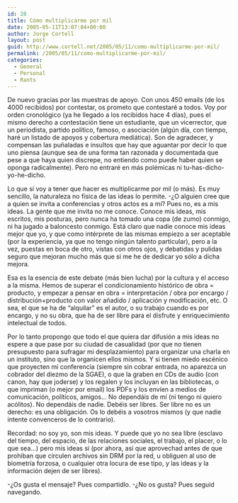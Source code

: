 ```yaml
---
id: 28
title: Cómo multiplicarme por mil
date: 2005-05-11T13:07:04+00:00
author: Jorge Cortell
layout: post
guid: http://www.cortell.net/2005/05/11/como-multiplicarme-por-mil/
permalink: /2005/05/11/como-multiplicarme-por-mil/
categories:
  - General
  - Personal
  - Rants
---
```

De nuevo gracias por las muestras de apoyo. Con unos 450 emails (de los 4000 recibidos) por contestar, os prometo que contestaré a todos. Voy por orden cronológico (ya he llegado a los recibidos hace 4 dí­as), pues el mismo derecho a contestación tiene un estudiante, que un vicerrector, que un periodista, partido polí­tico, famoso, o asociación (algún dí­a, con tiempo, haré un listado de apoyos y cobertura mediática). Son de agradecer, y compensan las puñaladas e insultos que hay que aguantar por decir lo que uno piensa (aunque sea de una forma tan razonada y documentada que pese a que haya quien discrepe, no entiendo como puede haber quien se oponga radicalmente). Pero no entraré en más polémicas ni tu-has-dicho-yo-he-dicho.

Lo que sí­ voy a tener que hacer es multiplicarme por mil (o más). Es muy sencillo, la naturaleza no fí­sica de las ideas lo permite. -¿O alguien cree que a quien se invita a conferencias y otros actos es a mí­? Pues no, es a mis ideas. La gente que me invita no me conoce. Conoce mis ideas, mis escritos, mis posturas, pero nunca ha tomado una copa (de zumo) conmigo, ni ha jugado a baloncesto conmigo. Está claro que nadie conoce mis ideas mejor que yo, y que como intérprete de las mismas empiezo a ser aceptable (por la experiencia, ya que no tengo ningún talento particular), pero a la vez, puestas en boca de otro, vistas con otros ojos, y debatidas y pulidas seguro que mejoran mucho más que si me he de dedicar yo sólo a dicha mejora.

Esa es la esencia de este debate (más bien lucha) por la cultura y el acceso a la misma. Hemos de superar el condicionamiento histórico de obra = producto, y empezar a pensar en obra = interpretación / obra por encargo / distribución+producto con valor añadido / aplicación y modificación, etc. O sea, el que se ha de &#8220;alquilar&#8221; es el autor, o su trabajo cuando es por encargo, y no su obra, que ha de ser libre para el disfrute y enriquecimiento intelectual de todos.

Por lo tanto propongo que todo el que quiera dar difusión a mis ideas no espere a que pase por su ciudad de casualidad (por que no tienen presupuesto para sufragar mi desplazamiento) para organizar una charla en un instituto, sino que la organicen ellos mismos. Y si tienen miedo escénico que proyecten mi conferencia (siempre sin cobrar entrada, no aparezca un cobrador del diezmo de la SGAE), o que la graben en CDs de audio (con canon, hay que joderse) y los regalen y los incluyan en las bibliotecas, o que impriman (o mejor por email) los PDFs y los enví­en a medios de comunicación, polí­ticos, amigos&#8230; No dependáis de mí­ (ni tengo ni quiero acólitos). No dependáis de nadie. Debéis ser libres. Ser libre no es un derecho: es una obligación. Os lo debéis a vosotros mismos (y que nadie intente convenceros de lo contrario).

Recordad: no soy yo, son mis ideas. Y puede que yo no sea libre (esclavo del tiempo, del espacio, de las relaciones sociales, el trabajo, el placer, o lo que sea&#8230;) pero mis ideas sí­ (por ahora, así­ que aprovechad antes de que prohiban que circulen archivos sin DRM por la red, u obliguen al uso de biometrí­a forzosa, o cualquier otra locura de ese tipo, y las ideas y la información dejen de ser libres).

-¿Os gusta el mensaje? Pues compartidlo. -¿No os gusta? Pues seguid navegando.
